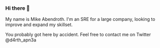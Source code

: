 ### Hi there 👋

My name is Mike Abendroth. I'm an SRE for a large company, looking to improve and expand my skillset.

You probably got here by accident. Feel free to contact me on Twitter @d4rth_apn3a

